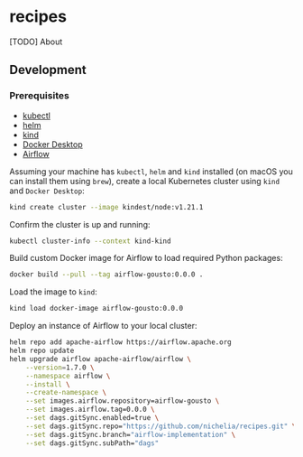# recipes

[TODO] About

## Development

### Prerequisites

- [kubectl](https://kubernetes.io/docs/reference/kubectl/)
- [helm](https://helm.sh)
- [kind](https://airflow.apache.org)
- [Docker Desktop](https://docs.docker.com/desktop/release-notes/)
- [Airflow](https://airflow.apache.org)

Assuming your machine has `kubectl`, `helm` and `kind` installed (on macOS you can install them using `brew`), create a local Kubernetes cluster using `kind` and `Docker Desktop`:
```bash
kind create cluster --image kindest/node:v1.21.1
```

Confirm the cluster is up and running:
```bash
kubectl cluster-info --context kind-kind
```

Build custom Docker image for Airflow to load required Python packages:
```bash
docker build --pull --tag airflow-gousto:0.0.0 .
```

Load the image to `kind`:
```bash
kind load docker-image airflow-gousto:0.0.0
```

Deploy an instance of Airflow to your local cluster:

```bash
helm repo add apache-airflow https://airflow.apache.org
helm repo update
helm upgrade airflow apache-airflow/airflow \
    --version=1.7.0 \
    --namespace airflow \
    --install \
    --create-namespace \
    --set images.airflow.repository=airflow-gousto \
    --set images.airflow.tag=0.0.0 \
    --set dags.gitSync.enabled=true \
    --set dags.gitSync.repo="https://github.com/nichelia/recipes.git" \
    --set dags.gitSync.branch="airflow-implementation" \
    --set dags.gitSync.subPath="dags"
```